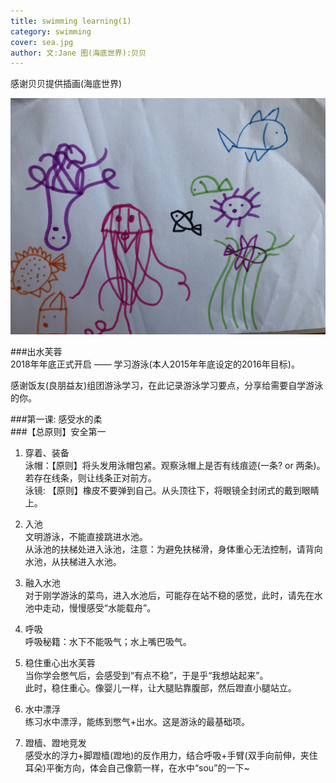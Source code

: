 ```yaml
---
title: swimming learning(1)    
category: swimming  
cover: sea.jpg 
author: 文:Jane 图(海底世界):贝贝
---
```

感谢贝贝提供插画(海底世界)                 

![unsplash.com](./sea.jpg)

###出水芙蓉      
2018年年底正式开启 —— 学习游泳(本人2015年年底设定的2016年目标)。        
      
感谢饭友(良朋益友)组团游泳学习，在此记录游泳学习要点，分享给需要自学游泳的你。     

###第一课: 感受水的柔     
###【总原则】安全第一
1. 穿着、装备   
泳帽：【原则】将头发用泳帽包紧。观察泳帽上是否有线痕迹(一条? or 两条)。若存在线条，则让线条正对前方。  
泳镜: 【原则】橡皮不要弹到自己。从头顶往下，将眼镜全封闭式的戴到眼睛上。   

2. 入池       
文明游泳，不能直接跳进水池。   
从泳池的扶梯处进入泳池，注意：为避免扶梯滑，身体重心无法控制，请背向水池，从扶梯进入水池。  

3. 融入水池  
对于刚学游泳的菜鸟，进入水池后，可能存在站不稳的感觉，此时，请先在水池中走动，慢慢感受“水能载舟”。   

4. 呼吸         
呼吸秘籍：水下不能吸气；水上嘴巴吸气。    

5. 稳住重心出水芙蓉  
当你学会憋气后，会感受到“有点不稳”，于是乎“我想站起来”。   
此时，稳住重心。像婴儿一样，让大腿贴靠腹部，然后蹬直小腿站立。  

6. 水中漂浮    
练习水中漂浮，能练到憋气+出水。这是游泳的最基础项。        

7. 蹬樯、蹬地竞发    
感受水的浮力+脚蹬樯(蹬地)的反作用力，结合呼吸+手臂(双手向前伸，夹住耳朵)平衡方向，体会自己像箭一样，在水中“sou”的一下~

